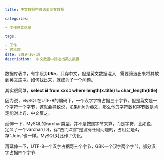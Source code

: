 ```yaml
---
title: 中文数据中筛选出英文数据

categories: 

- 工作日常记录

tags: 

- 工作
- 农科院
date: 2019-10-19
description:  中文数据中筛选出英文数据
---
```


数据库表中，有字段为***title***，只存中文，但是英文数据混入，需要筛选出来将其放到英文库中。如何找出来，就成为了一个问题。

其实很简单，**select id from xxx x where length(x.title) != char_length(title)**

因为说，MySQL在UTF-8的编码下，一个汉字字符占据三个字节，但是英文是一个字符一个字节，这就会导致说，如果title为英文，那么他的字符数和字节数是肯定能对上的，中文反之。

延伸一下，MySQL的varchar类型，并不是按照字节来算，而是字符，比如说，定义了一个varchar(10)，存“西门吹雪”是没有任何问题的，占用会是4，存"Jobs"也一样。MySQL对此作了优化。

再延伸一下，UTF-8一个汉字占据两三个字节，GBK一个汉字两个字节，部分汉字占据四个字节